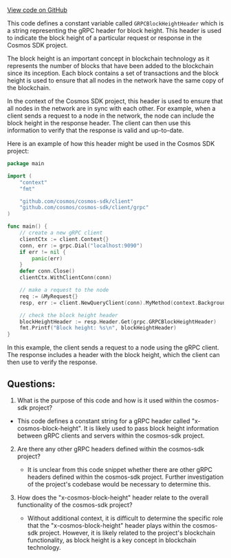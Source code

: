 [View code on GitHub](https://github.com/cosmos/cosmos-sdk/blob/main/types/grpc/headers.go)

This code defines a constant variable called `GRPCBlockHeightHeader` which is a string representing the gRPC header for block height. This header is used to indicate the block height of a particular request or response in the Cosmos SDK project. 

The block height is an important concept in blockchain technology as it represents the number of blocks that have been added to the blockchain since its inception. Each block contains a set of transactions and the block height is used to ensure that all nodes in the network have the same copy of the blockchain. 

In the context of the Cosmos SDK project, this header is used to ensure that all nodes in the network are in sync with each other. For example, when a client sends a request to a node in the network, the node can include the block height in the response header. The client can then use this information to verify that the response is valid and up-to-date. 

Here is an example of how this header might be used in the Cosmos SDK project:

```go
package main

import (
	"context"
	"fmt"

	"github.com/cosmos/cosmos-sdk/client"
	"github.com/cosmos/cosmos-sdk/client/grpc"
)

func main() {
	// create a new gRPC client
	clientCtx := client.Context{}
	conn, err := grpc.Dial("localhost:9090")
	if err != nil {
		panic(err)
	}
	defer conn.Close()
	clientCtx.WithClientConn(conn)

	// make a request to the node
	req := &MyRequest{}
	resp, err := client.NewQueryClient(conn).MyMethod(context.Background(), req)

	// check the block height header
	blockHeightHeader := resp.Header.Get(grpc.GRPCBlockHeightHeader)
	fmt.Printf("Block height: %s\n", blockHeightHeader)
}
```

In this example, the client sends a request to a node using the gRPC client. The response includes a header with the block height, which the client can then use to verify the response.
## Questions: 
 1. What is the purpose of this code and how is it used within the cosmos-sdk project?
   - This code defines a constant string for a gRPC header called "x-cosmos-block-height". It is likely used to pass block height information between gRPC clients and servers within the cosmos-sdk project.

2. Are there any other gRPC headers defined within the cosmos-sdk project?
   - It is unclear from this code snippet whether there are other gRPC headers defined within the cosmos-sdk project. Further investigation of the project's codebase would be necessary to determine this.

3. How does the "x-cosmos-block-height" header relate to the overall functionality of the cosmos-sdk project?
   - Without additional context, it is difficult to determine the specific role that the "x-cosmos-block-height" header plays within the cosmos-sdk project. However, it is likely related to the project's blockchain functionality, as block height is a key concept in blockchain technology.